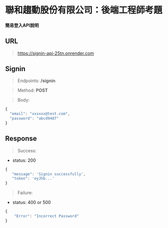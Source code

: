 聯和趨動股份有限公司：後端工程師考題
===

#### 簡易登入API說明

## URL
>https://signin-api-25tn.onrender.com

## Signin
>Endpoints: **/signin**

>Method: **POST**

>Body: 
```javascript
{
  "email": "xxxxxx@test.com",
  "password": "abcd9487"
}
```

## Response
>Success:
- status: 200
```javascript
{
   "message": 'Signin successfully', 
   "token": 'eyJhb...' 
}
```

> Failure:
- status: 400 or 500
```javascript
{
    "Error": "Incorrect Password"
}
```
